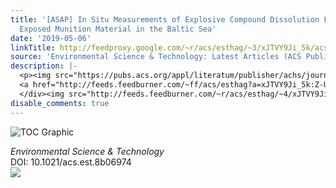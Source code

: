 ```yaml
---
title: '[ASAP] In Situ Measurements of Explosive Compound Dissolution Fluxes from
  Exposed Munition Material in the Baltic Sea'
date: '2019-05-06'
linkTitle: http://feedproxy.google.com/~r/acs/esthag/~3/xJTVY9Ji_5k/acs.est.8b06974
source: 'Environmental Science & Technology: Latest Articles (ACS Publications)'
description: |-
  <p><img src="https://pubs.acs.org/appl/literatum/publisher/achs/journals/content/esthag/0/esthag.ahead-of-print/acs.est.8b06974/20190506/images/medium/es-2018-06974a_0004.gif" alt="TOC Graphic"/></p><div><cite>Environmental Science & Technology</cite></div><div>DOI: 10.1021/acs.est.8b06974</div><div class="feedflare">
  <a href="http://feeds.feedburner.com/~ff/acs/esthag?a=xJTVY9Ji_5k:Z-UO3V6ulV4:yIl2AUoC8zA"><img src="http://feeds.feedburner.com/~ff/acs/esthag?d=yIl2AUoC8zA" border="0"></img></a>
  </div><img src="http://feeds.feedburner.com/~r/acs/esthag/~4/xJTVY9Ji_5k" height="1" width="1" ...
disable_comments: true
---
```

<p><img src="https://pubs.acs.org/appl/literatum/publisher/achs/journals/content/esthag/0/esthag.ahead-of-print/acs.est.8b06974/20190506/images/medium/es-2018-06974a_0004.gif" alt="TOC Graphic"/></p><div><cite>Environmental Science & Technology</cite></div><div>DOI: 10.1021/acs.est.8b06974</div><div class="feedflare">
<a href="http://feeds.feedburner.com/~ff/acs/esthag?a=xJTVY9Ji_5k:Z-UO3V6ulV4:yIl2AUoC8zA"><img src="http://feeds.feedburner.com/~ff/acs/esthag?d=yIl2AUoC8zA" border="0"></img></a>
</div><img src="http://feeds.feedburner.com/~r/acs/esthag/~4/xJTVY9Ji_5k" height="1" width="1" ...